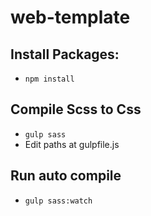# web-template

## Install Packages:
* ``` npm install ```

## Compile Scss to Css
* ``` gulp sass ```
* Edit paths at gulpfile.js

## Run auto compile
* ``` gulp sass:watch ```
